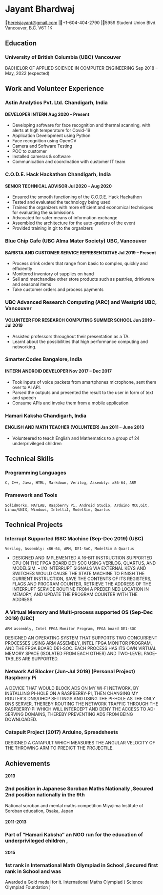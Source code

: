 # Jayant Bhardwaj

📧hereisjayant@gmail.com |📱+1-604-404-2790 |📍5959 Student Union Blvd. Vancouver, B.C. V6T 1K

## Education
### University of British Columbia (UBC) Vancouver
BACHELOR OF APPLIED SCIENCE IN COMPUTER ENGINEERING Sep 2018 – May, 2022 (expected)

## Work and Volunteer Experience

### Astin Analytics Pvt. Ltd.                                  Chandigarh, India
#### DEVELOPER INTERN                                         Aug 2020 – Present

- Developing software for face recognition and thermal scanning, with alerts at high temperature for Covid-19
- Application Development using Python
- Face recognition using OpenCV
- Camera and Software Testing
- POC to customer
- Installed cameras & software
- Communication and coordination with customer IT team

### C.O.D.E. Hack Hackathon                                    Chandigarh, India
#### SENIOR TECHNICAL ADVISOR                                Jul 2020 – Aug 2020

- Ensured the smooth functioning of the C.O.D.E. Hack Hackathon
- Tested and evaluated the technology being used
- Trained the organizers with more efficient and economical techniques for evaluating the submissions
- Advocated for safer means of information exchange
- Assembled the architecture for the auto-graders of the event
- Provided training in git to the organizers

### Blue Chip Cafe (UBC Alma Mater Society)                       UBC, Vancouver
#### BARISTA AND CUSTOMER SERVICE REPRESENTATIVE              Jul 2019 – Present

- Process drink orders that range from basic to complex, quickly and efficiently
- Monitored inventory of supplies on hand
- Sell and merchandise other store products such as pastries, drinkware and seasonal items
- Take customer orders and process payments


### UBC Advanced Research Computing (ARC) and Westgrid            UBC, Vancouver
#### VOLUNTEER FOR RESEARCH COMPUTING SUMMER SCHOOL          Jun 2019 – Jul 2019

- Assisted professors throughout their presentation as a TA.
- Learnt about the possibilities that high performance computing and networking.

### Smarter.Codes                                               Bangalore, India
#### INTERN ANDROID DEVELOPER                                Nov 2017 – Dec 2017

- Took inputs of voice packets from smartphones microphone, sent them over to AI API.
- Parsed the outputs and presented the result to the user in form of text and speech
- Consume APIs and invoke them from a mobile application

### Hamari Kaksha                                              Chandigarh, India
#### ENGLISH AND MATH TEACHER (VOLUNTEER)                   Jan 2011 – June 2013

- Volunteered to teach English and Mathematics to a group of 24 underprivileged children

## Technical Skills
### Programming Languages
```
C, C++, Java, HTML, Markdown, Verilog, Assembly: x86-64, ARM
```
### Framework and Tools

```
SolidWorks, MATLAB, Raspberry Pi, Android Studio, Arduino MCU,Git, Linux/UNIX, Windows, IntelliJ, ModelSim, Quartus
```
## Technical Projects

### Interrupt Supported RISC Machine (Sep-Dec 2019) (UBC)

```
Verilog, Assembly: x86-64, ARM, DE1-SoC, ModelSim & Quartus
```
- DESIGNED AND IMPLEMENTED A 16-BIT INSTRUCTION SUPPORTED CPU ON THE FPGA BOARD DE1-SOC USING
VERILOG, QUARTUS, AND MODELSIM.
• I/O INTERRUPT SIGNALS VIA EXTERNAL KEYS AND SWITCHES WOULD CAUSE
THE STATE MACHINE TO FINISH THE CURRENT INSTRUCTION, SAVE THE CONTENTS OF ITS REGISTERS, FLAGS AND
PROGRAM COUNTER, RETRIEVE THE ADDRESS OF THE INTERRUPT SERVICE ROUTINE FROM A PREDEFINED LOCATION
IN MEMORY, AND UPDATE THE PROGRAM COUNTER WITH THE ADDRESS.

### A Virtual Memory and Multi-process supported OS (Sep-Dec 2019) (UBC)
```
ARM assembly, Intel FPGA Monitor Program, FPGA board DE1-SOC
```
DESIGNED AN OPERATING SYSTEM THAT SUPPORTS TWO CONCURRENT PROCESSES USING ARM ASSEMBLY, INTEL
FPGA MONITOR PROGRAM, AND THE FPGA BOARD DE1-SOC. EACH PROCESS HAS ITS OWN VIRTUAL MEMORY SPACE
(ISOLATED FROM EACH OTHER) AND TWO-LEVEL PAGE-TABLES ARE SUPPORTED.

### Network Ad Blocker (Jun-Jul 2019) (Personal Project) Raspberry Pi

A DEVICE THAT WOULD BLOCK ADS ON MY WI-FI NETWORK, BY INSTALLING PI-HOLE ON A RASPBERRY-PI, THEN
CHANGING MY ROUTER’S DNS/DHCP SETTINGS AND USING THE PI-HOLE AS THE ONLY DNS SERVER, THEREBY
ROUTING THE NETWORK TRAFFIC THROUGH THE RASPBERRY-PI WHICH WILL INTERCEPT AND DENY THE ACCESS TO
AD-SERVING DOMAINS, THEREBY PREVENTING ADS FROM BEING DOWNLOADED.

### Catapult Project (2017) Arduino, Spreadsheets

DESIGNED A CATAPULT WHICH MEASURES THE ANGULAR VELOCITY OF THE THROWING ARM TO PREDICT THE
PROJECTILE.

## Achievements


#### 2013

### 2nd position in Japanese Soroban Maths Nationally ,Secured 2nd position nationally in the 9th
National soroban and mental maths competition.Miyajima Institute of Soroban education, Osaka, Japan

#### 2011-2013
### Part of “Hamari Kaksha” an NGO run for the education of underprivileged children ,

#### 2015
### 1st rank in International Math Olympiad in School ,Secured first rank in School and was
Awarded a Gold medal for it. International Maths Olympiad ( Science Olympiad Foundation )
